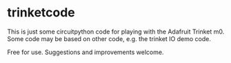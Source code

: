 # trinketcode

This is just some circuitpython code for playing with the Adafruit Trinket m0. 
Some code may be based on other code, e.g. the trinket IO demo code.

Free for use. Suggestions and improvements welcome.
